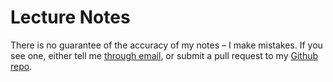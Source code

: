 # Lecture Notes

There is no guarantee of the accuracy of my notes – I make mistakes. If you see one, either tell me [through email](mailto:stevenschmatz@gmail.com), or submit a pull request to my [Github repo](https://github.com/stevenschmatz/STATS-250).